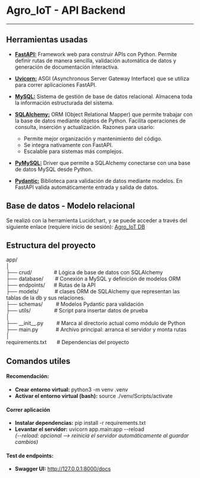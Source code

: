 # Agro_IoT - API Backend  
---
## Herramientas usadas
- **[FastAPI:](https://fastapi.tiangolo.com/)** Framework web para construir APIs con Python. Permite definir rutas de manera sencilla, validación automática de datos y generación de documentación interactiva.

- **[Uvicorn:](https://www.uvicorn.org/)** ASGI (Asynchronous Server Gateway Interface) que se utiliza para correr aplicaciones FastAPI.

- **[MySQL:](https://dev.mysql.com/doc/)** Sistema de gestión de base de datos relacional. Almacena toda la información estructurada del sistema.

- **[SQLAlchemy:](https://docs.sqlalchemy.org/en/20/)** ORM (Object Relational Mapper) que permite trabajar con la base de datos mediante objetos de Python. Facilita operaciones de consulta, inserción y actualización. Razones para usarlo:

    - Permite mejor organización y mantenimiento del código.
    - Se integra nativamente con FastAPI.
    - Escalable para sistemas más complejos.

- **[PyMySQL:](https://pymysql.readthedocs.io/en/latest/)** Driver que permite a SQLAlchemy conectarse con una base de datos MySQL desde Python.

- **[Pydantic:](https://docs.pydantic.dev/latest/)** Biblioteca para validación de datos mediante modelos. En FastAPI valida automáticamente entrada y salida de datos.

## Base de datos - Modelo relacional  

Se realizó con la herramienta Lucidchart, y se puede acceder a través del siguiente enlace (requiere inicio de sesión): [Agro_IoT DB](https://lucid.app/lucidchart/807cb250-d4ed-495d-998e-6396380c545e/edit?invitationId=inv_fa926f5f-eec0-4fcf-baff-261f1ca83d53)  

## Estructura del proyecto
  
app/  
│  
├── crud/               # Lógica de base de datos con SQLAlchemy  
├── database/        # Conexión a MySQL y definición de modelos ORM  
├── endpoints/      # Rutas de la API  
├── models/           # clases ORM de SQLAlchemy que representan las tablas de la db y sus relaciones.  
├── schemas/         # Modelos Pydantic para validación  
├── utils/                # Script para insertar datos de prueba  
│  
├── \_\_init__.py         # Marca al directorio actual como módulo de Python  
├── main.py            # Archivo principal: arranca el servidor y monta rutas   
│  
requirements.txt       # Dependencias del proyecto

## Comandos utiles  
#### Recomendación:
- **Crear entorno virtual:** python3 -m venv .venv  
- **Activar el entorno virtual (bash):** source ./venv/Scripts/activate  
#### Correr aplicación
- **Instalar dependencias:** pip install -r requirements.txt
- **Levantar el servidor:** uvicorn app.main:app --reload  
  *(--reload: opcional --> reinicia el servidor automáticamente al guardar cambios)*
#### Test de endpoints:
- **Swagger UI:** http://127.0.0.1:8000/docs